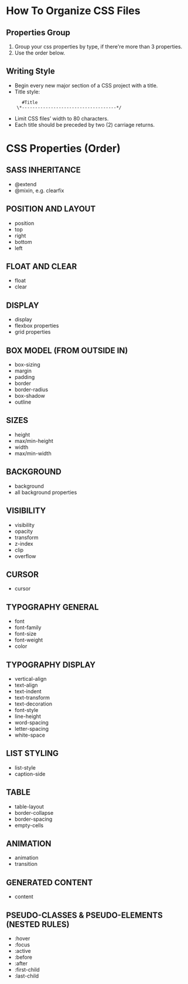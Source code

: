 # How To Organize CSS Files

## Properties Group
1. Group your css properties by type, if there're more than 3 properties.
2. Use the order below.


## Writing Style

* Begin every new major section of a CSS project with a title.
* Title style:

``` /*------------------------------------*\
      #Title
    \*------------------------------------*/
```
* Limit CSS files’ width to 80 characters.
* Each title should be preceded by two (2) carriage returns.



# CSS Properties (Order)

## SASS INHERITANCE
* @extend
* @mixin, e.g. clearfix


## POSITION AND LAYOUT
* position
* top
* right
* bottom
* left


## FLOAT AND CLEAR
* float
* clear


## DISPLAY
* display
* flexbox properties
* grid properties


## BOX MODEL (FROM OUTSIDE IN)
* box-sizing
* margin
* padding
* border
* border-radius
* box-shadow
* outline


## SIZES
* height
* max/min-height
* width
* max/min-width


## BACKGROUND
* background 
* all background properties


## VISIBILITY
* visibility
* opacity
* transform 
* z-index
* clip
* overflow


## CURSOR
* cursor


## TYPOGRAPHY GENERAL
* font
* font-family
* font-size
* font-weight
* color


## TYPOGRAPHY DISPLAY
* vertical-align
* text-align
* text-indent
* text-transform
* text-decoration
* font-style
* line-height
* word-spacing
* letter-spacing
* white-space


## LIST STYLING
* list-style
* caption-side


## TABLE
* table-layout
* border-collapse
* border-spacing
* empty-cells


## ANIMATION
* animation
* transition


## GENERATED CONTENT
* content


## PSEUDO-CLASSES & PSEUDO-ELEMENTS (NESTED RULES)
* :hover
* :focus
* :active
* :before
* :after
* :first-child
* :last-child